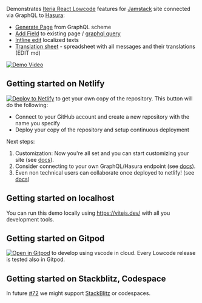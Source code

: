 Demonstrates [Iteria React Lowcode](https://docs.iteria.app/) features for [Jamstack](https://jamstack.org/) site connected via GraphQL to [Hasura](https://hasura.io/):
* [Generate Page](https://www.youtube.com/watch?v=5-U2vfgHkMA&t=206s) from GraphQL scheme
* [Add Field](https://www.youtube.com/watch?v=5-U2vfgHkMA&t=130s) to existing page / [graphql query](https://www.youtube.com/watch?v=5-U2vfgHkMA&t=314s)
* [Intline edit](https://www.youtube.com/watch?v=5-U2vfgHkMA&t=230s) localized texts
* [Translation sheet](https://www.youtube.com/watch?v=5-U2vfgHkMA&t=396s) - spreadsheet with all messages and their translations (EDIT md)

[![Demo Video](https://img.youtube.com/vi/5-U2vfgHkMA/0.jpg)](https://www.youtube.com/watch?v=5-U2vfgHkMA&t=206s)

## Getting started on Netlify
[![Deploy to Netlify](https://www.netlify.com/img/deploy/button.svg)](https://app.netlify.com/start/deploy?repository=https://github.com/iteria-app/example-material-ui&stack=cms) to get your own copy of the repository. This button will do the following:
- Connect to your GitHub account and create a new repository with the name you specify
- Deploy your copy of the repository and setup continuous deployment

Next steps:
1. Customization: Now you're all set and you can start customizing your site (see [docs](https://docs.iteria.app/docs/category/features)).
2. Consider connecting to your own GraphQL/Hasura endpoint (see [docs](https://docs.iteria.app/docs/getting-started/change-graphql-endpoint)).
3. Even non technical users can collaborate once deployed to netlify! (see [docs](https://docs.iteria.app/docs/category/extras))

## Getting started on localhost
You can run this demo locally using https://vitejs.dev/ with all you development tools.

## Getting started on Gitpod
[![Open in Gitpod](https://gitpod.io/button/open-in-gitpod.svg)](https://gitpod.io/#https://github.com/iteria-app/example-material-ui) to develop using vscode in cloud. Every Lowcode release is tested also in Gitpod.

## Getting started on Stackblitz, Codespace
In future [#72](https://github.com/iteria-app/example-material-ui/issues/72) we might support [StackBlitz](https://stackblitz.com/github/iteria-app/example-material-ui) or codespaces.
